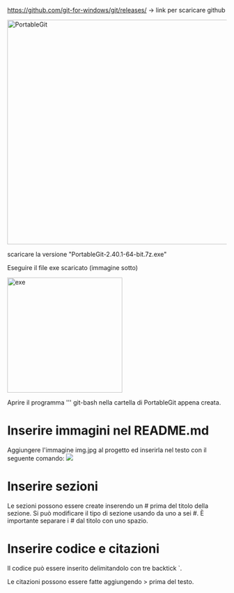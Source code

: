 https://github.com/git-for-windows/git/releases/ -> link per scaricare github

<img width="515" alt="PortableGit" src="https://github.com/ilREE/TutorialHelp/assets/129156247/9791caaa-f2c2-4a96-99ff-b62fa3c7803d">



scaricare la versione "PortableGit-2.40.1-64-bit.7z.exe"

Eseguire il file exe scaricato (immagine sotto)




<img width="264" alt="exe" src="https://github.com/ilREE/TutorialHelp/assets/129156247/68134db1-00a7-4742-befa-e24b67cdc85b">

Aprire il programma ''' git-bash nella cartella di PortableGit appena creata.



 



# Inserire immagini nel README.md
Aggiungere l'immagine img.jpg al progetto ed inserirla nel testo con il seguente comando: ![](img.png)


# Inserire sezioni
Le sezioni possono essere create inserendo un # prima del titolo della sezione. Si può modificare il tipo di sezione usando da uno a sei #. È importante separare i # dal titolo con uno spazio.

# Inserire codice e citazioni
Il codice può essere inserito delimitandolo con tre backtick `.

Le citazioni possono essere fatte aggiungendo > prima del testo.
